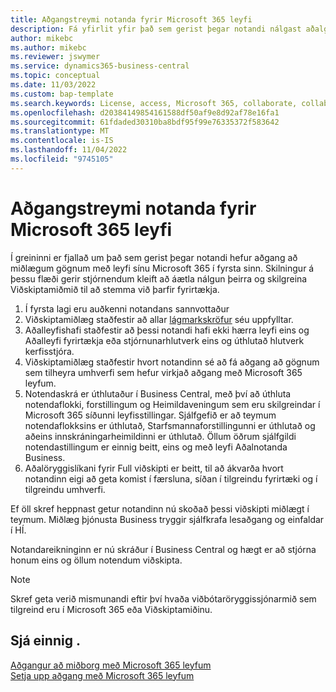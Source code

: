 ```yaml
---
title: Aðgangstreymi notanda fyrir Microsoft 365 leyfi
description: Fá yfirlit yfir það sem gerist þegar notandi nálgast aðalgögn miðlægt með leyfi sínu Microsoft 365 í fyrsta sinn.
author: mikebc
ms.author: mikebc
ms.reviewer: jswymer
ms.service: dynamics365-business-central
ms.topic: conceptual
ms.date: 11/03/2022
ms.custom: bap-template
ms.search.keywords: License, access, Microsoft 365, collaborate, collaboration, Teams, Microsoft Teams
ms.openlocfilehash: d20384149854161588df50af9e8d92af78e16fa1
ms.sourcegitcommit: 61fdaded30310ba8bdf95f99e76335372f583642
ms.translationtype: MT
ms.contentlocale: is-IS
ms.lasthandoff: 11/04/2022
ms.locfileid: "9745105"
---
```

# <a name="user-access-flow-for-microsoft-365-licenses"></a>Aðgangstreymi notanda fyrir Microsoft 365 leyfi

Í greininni er fjallað um það sem gerist þegar notandi hefur aðgang að miðlægum gögnum með leyfi sínu Microsoft 365 í fyrsta sinn. Skilningur á þessu flæði gerir stjórnendum kleift að áætla nálgun þeirra og skilgreina Viðskiptamiðmið til að stemma við þarfir fyrirtækja.

1. Í fyrsta lagi eru auðkenni notandans sannvottaður 
2. Viðskiptamiðlæg staðfestir að allar [lágmarkskröfur](admin-access-with-m365-license.md#minimum-requirements) séu uppfylltar.
3. Aðalleyfishafi staðfestir að þessi notandi hafi ekki hærra leyfi eins og Aðalleyfi fyrirtækja eða stjórnunarhlutverk eins og úthlutað hlutverk kerfisstjóra. 
4. Viðskiptamiðlæg staðfestir hvort notandinn sé að fá aðgang að gögnum sem tilheyra umhverfi sem hefur virkjað aðgang með Microsoft 365 leyfum. 
5. Notendaskrá er úthlutaður í Business Central, með því að úthluta notendaflokki, forstillingum og Heimildaveningum sem eru skilgreindar í Microsoft 365 síðunni leyfisstillingar. Sjálfgefið er að teymum notendaflokksins er úthlutað, Starfsmannaforstillingunni er úthlutað og aðeins innskráningarheimildinni er úthlutað. Öllum öðrum sjálfgildi notendastillingum er einnig beitt, eins og með leyfi Aðalnotanda Business. 
6. Aðalöryggislíkani fyrir Full viðskipti er beitt, til að ákvarða hvort notandinn eigi að geta komist í færsluna, síðan í tilgreindu fyrirtæki og í tilgreindu umhverfi. 

Ef öll skref heppnast getur notandinn nú skoðað þessi viðskipti miðlægt í teymum. Miðlæg þjónusta Business tryggir sjálfkrafa lesaðgang og einfaldar í HÍ. 

Notandareikninginn er nú skráður í Business Central og hægt er að stjórna honum eins og öllum notendum viðskipta.

> [!NOTE]
> Skref geta verið mismunandi eftir því hvaða viðbótaröryggissjónarmið sem tilgreind eru í Microsoft 365 eða Viðskiptamiðinu.

## <a name="see-also"></a>Sjá einnig .

[Aðgangur að miðborg með Microsoft 365 leyfum](admin-access-with-m365-license.md#minimum-requirements)  
[Setja upp aðgang með Microsoft 365 leyfum](admin-access-with-m365-license-setup.md)  